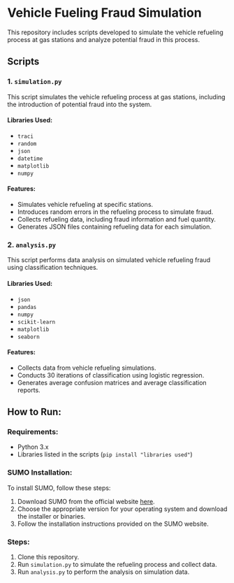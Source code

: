 # Vehicle Fueling Fraud Simulation

This repository includes scripts developed to simulate the vehicle refueling process at gas stations and analyze potential fraud in this process.

## Scripts

### 1. `simulation.py`

This script simulates the vehicle refueling process at gas stations, including the introduction of potential fraud into the system.

#### Libraries Used:
- `traci`
- `random`
- `json`
- `datetime`
- `matplotlib`
- `numpy`

#### Features:
- Simulates vehicle refueling at specific stations.
- Introduces random errors in the refueling process to simulate fraud.
- Collects refueling data, including fraud information and fuel quantity.
- Generates JSON files containing refueling data for each simulation.
  
### 2. `analysis.py`

This script performs data analysis on simulated vehicle refueling fraud using classification techniques.

#### Libraries Used:
- `json`
- `pandas`
- `numpy`
- `scikit-learn`
- `matplotlib`
- `seaborn`

#### Features:
- Collects data from vehicle refueling simulations.
- Conducts 30 iterations of classification using logistic regression.
- Generates average confusion matrices and average classification reports.

## How to Run:

### Requirements:
- Python 3.x
- Libraries listed in the scripts (`pip install "libraries used"`)
  
### SUMO Installation:
To install SUMO, follow these steps:
1. Download SUMO from the official website [here](https://sumo.dlr.de/docs/Downloads.php).
2. Choose the appropriate version for your operating system and download the installer or binaries.
3. Follow the installation instructions provided on the SUMO website.

### Steps:
1. Clone this repository.
2. Run `simulation.py` to simulate the refueling process and collect data.
3. Run `analysis.py` to perform the analysis on simulation data.
